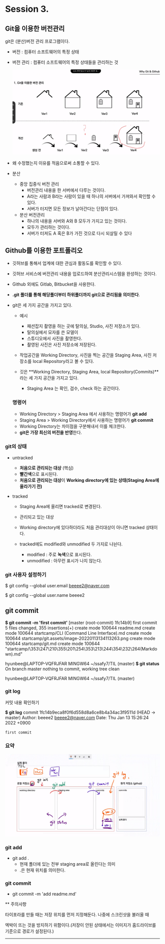 # Session 3.

## Git을 이용한 버전관리

git은 (분산)버전 관리 프로그램이다.

- 버전 : 컴퓨터 소프트웨어의 특정 상태

- 버전 관리 : 컴퓨터 소프트웨어의 특정 상태들을 관리하는 것

  ![image-20220113134113263](git.assets/image-20220113134113263.png)

- 왜 수정했는지 이유를 적음으로써 소통할 수 있다.
- 분산 
  - 중앙 집중식 버전 관리
    - 버전관리 내용을 한 서버에서 다루는 것이다. 
    - A라는 사람과 B라는 사람이 있을 때 하나의 서버에서 가져와서 확인할 수 있다.
    - 서버가 터지면 모든 정보가 날아간다는 단점이 있다.
  - 분산 버전관리
    - 하나의 내용을 서버와 A와 B 모두가 가지고 있는 것이다. 
    - 모두가 관리하는 것이다.
    - 서버가 터져도 A 혹은 B가 가진 것으로 다시 되살릴 수 있다



## Github를 이용한 포트폴리오

- 깃허브를 통해서 업계에 대한 관심과 활동도를 확인할 수 있다.
- 깃허브 서비스에 버전관리 내용을 업로드하여 분산관리시스템을 완성하는 것이다.
- Github 외에도 Gitlab, Bitbucket을 사용한다.



- **.git 폴더를 통해 해당폴더부터 하위폴더까지 git으로 관리됨을 의미한다**.

- git은 세 가지 공간을 가지고 있다.

  - 예시
    - 패션잡지 촬영을 하는 곳에 탈의실, Studio, 사진 저장소가 있다.
    - 탈의실에서 모자를 쓴 모델이
    - 스튜디오에서 사진을 촬영한다.
    - 촬영된 사진은 사진 저장소에 저장된다.

  - 작업공간을 Working Directory, 사진을 찍는 공간을 Staging Area, 사진 저장소를 local Repository라고 볼 수 있다.
  - 깃은 **Working Directory, Staging Area, local Repository(Commits)**라는 세 가지 공간을 가지고 있다. 
    - Staging Area 는 확인, 검수, check 하는 공간이다.

  ### 명령어

  - Working Directory > Staging Area 에서 사용하는 명령어가 **git add**
  - Staging Area > Working Directory에서 사용하는 명령어가 **git commit**
  - Working Directory는 차이점을 구분해내서 이를 체크한다. 
  - **git은 가장 최신의 버전을 반영**한다. 

  

### git의 상태

- untracked

  - **처음으로 관리되는 대상** (핵심)
  - **빨간색**으로 표시된다.
  - **처음으로 관리되는 대상**이 **Working directory에 있는 상태(Staging Area에 올라가기 전)**

- tracked

  - Staging Area에 올리면 tracked로 변경된다.

  - 관리되고 있는 대상

  - Working directory에 있다하더라도 처음 관리대상이 아니면 tracked 상태이다.

  - tracked에도 modified와 unmodified 두 가지로 나뉜다.

    - modified : 주로 **녹색**으로 표시된다.
    - unmodified : 아무런 표시가 나지  않는다. 

    

### git 사용자 설정하기

$ git config --global user.email beeee2@naver.com

$ git config --global user.name beeee2



## git commit

**$ git commit -m 'first commit'**
[master (root-commit) 1fc14b9] first commit
 5 files changed, 355 insertions(+)
 create mode 100644 readme.md
 create mode 100644 startcamp/CLI (Command Line Interface).md
 create mode 100644 startcamp/git.assets/image-20220113134113263.png
 create mode 100644 startcamp/git.md
 create mode 100644 "startcamp/\353\247\210\355\201\254\353\213\244\354\232\264(Markdown).md"

hyunbee@LAPTOP-VQFRJFAR MINGW64 ~/ssafy7/TIL (master)
**$ git status**
On branch master
nothing to commit, working tree clean

hyunbee@LAPTOP-VQFRJFAR MINGW64 ~/ssafy7/TIL (master)



### git log

커밋 내용 확인하기

**$ git log**
commit 1fc14b9eca8f0f6d558d8a6ce8b4a34ac3f9511d (HEAD -> master)
Author: beeee2 <beeee2@naver.com>
Date:   Thu Jan 13 15:26:24 2022 +0900

    first commit



### 요약

![image-20220113155856720](git.assets/image-20220113155856720.png)

### git add

- git add . 
  - 현재 폴더에 있는 전부 staging area로 올린다는 의미
  - .은 현재 위치를 의미한다.

### git commit

- git commit -m 'add readme.md'





** 주의사항

타이포라를 만들 때는 저장 위치를 먼저 지정해둔다. 나중에 스크린샷을 불러올 때 

엑박이 뜨는 것을 방지하기 위함이다.(저장이 안된 상태에서는 이미지가 홈드라이브를 기준으로 경로가 설정된다.)



---

